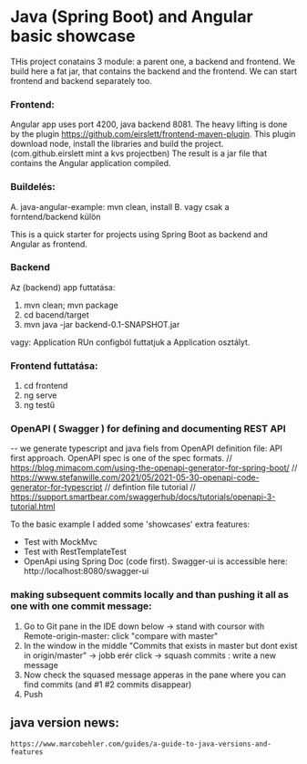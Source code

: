 # Java (Spring Boot) and Angular basic showcase
THis project conatains 3 module: a parent one, a backend and frontend.
We build here a fat jar, that contains the backend and the frontend.
We can start frontend and backend separately too.

### Frontend:
Angular app uses port 4200, java backend 8081.
The heavy lifting is done by the plugin https://github.com/eirslett/frontend-maven-plugin. This plugin download node, install the libraries and build the project.
(com.github.eirslett mint a kvs projectben)
The result is a jar file that contains the Angular application compiled.

### Buildelés:
A. java-angular-example: mvn clean, install
B. vagy csak a forntend/backend külön 

This is a quick starter for projects using Spring Boot as backend and Angular as frontend.

### Backend
Az (backend) app futtatása:
1. mvn clean; mvn package
2. cd bacend/target
3. mvn java -jar backend-0.1-SNAPSHOT.jar

vagy: Application RUn configból futtatjuk a Application osztályt.

### Frontend futtatása:
1. cd frontend
2. ng serve
3. ng testű

### OpenAPI ( Swagger ) for defining and documenting REST API
-- we generate typescript and java fiels from OpenAPI definition file: API first approach. OpenAPI spec is one of the spec formats.
// https://blog.mimacom.com/using-the-openapi-generator-for-spring-boot/
// https://www.stefanwille.com/2021/05/2021-05-30-openapi-code-generator-for-typescript
// defintion file tutorial
// https://support.smartbear.com/swaggerhub/docs/tutorials/openapi-3-tutorial.html


To the basic example I added some 'showcases' extra features:
- Test with MockMvc
- Test with RestTemplateTest
- OpenApi using Spring Doc (code first). Swagger-ui is accessible here: http://localhost:8080/swagger-ui

### making subsequent commits locally and than pushing it all as one with one commit message:
1. Go to Git pane in the IDE down below -> stand with coursor with Remote-origin-master: click "compare with master"
2. In the window in the middle "Commits that exists in master but dont exist in origin/master" -> jobb erér click -> squash commits : write a new message
3. Now check the squased message apperas  in the pane where you can find commits (and #1 #2 commits disappear)
4. Push

## java version news:
    https://www.marcobehler.com/guides/a-guide-to-java-versions-and-features